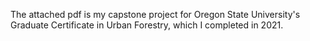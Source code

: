 The attached pdf is my capstone project for Oregon State University's Graduate Certificate in Urban Forestry, which I completed in 2021. 
